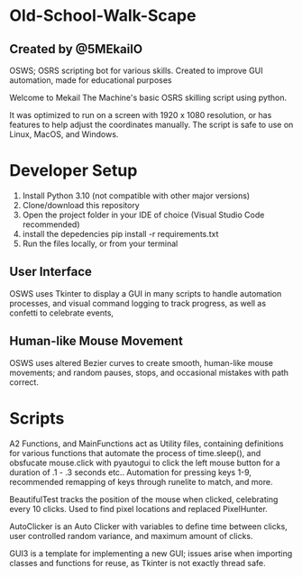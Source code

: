 # Old-School-Walk-Scape 
## Created by @5MEkailO

OSWS; OSRS scripting bot for various skills. Created to improve GUI automation, made for educational purposes

Welcome to Mekail The Machine's basic OSRS skilling script using python.

It was optimized to run on a screen with 1920 x 1080 resolution, or has features to help adjust the coordinates manually.
The script is safe to use on Linux, MacOS, and Windows.

# Developer Setup <img height=20/>

1. Install Python 3.10 (not compatible with other major versions)
2. Clone/download this repository
3. Open the project folder in your IDE of choice (Visual Studio Code recommended)
4. install the depedencies pip install -r requirements.txt
5. Run the files locally, or from your terminal

## User Interface

OSWS uses Tkinter to display a GUI in many scripts to handle automation processes, and visual command logging to track progress, as well as confetti to celebrate events,

## Human-like Mouse Movement
OSWS uses altered Bezier curves to create smooth, human-like mouse movements; and random pauses, stops, and occasional mistakes with path correct. 

# Scripts

A2 Functions, and MainFunctions act as Utility files, containing definitions for various functions that automate the process of time.sleep(),
and obsfucate mouse.click with pyautogui to click the left mouse button for a duration of .1 - .3 seconds etc..
Automation for pressing keys 1-9, recommended remapping of keys through runelite to match, and more.

BeautifulTest tracks the position of the mouse when clicked, celebrating every 10 clicks. Used to find pixel locations and replaced PixelHunter.

AutoClicker is an Auto Clicker with variables to define time between clicks, user controlled random variance, and maximum amount of clicks.

GUI3 is a template for implementing a new GUI; issues arise when importing classes and functions for reuse, as Tkinter is not exactly thread safe.

